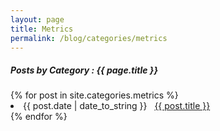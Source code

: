 ```yaml
---
layout: page
title: Metrics
permalink: /blog/categories/metrics
---
```

 
<h5> Posts by Category : {{ page.title }} </h5>

<div class="card">
{% for post in site.categories.metrics %}
 <li class="category-posts"><span>{{ post.date | date_to_string }}</span> &nbsp; <a href="{{ post.url }}">{{ post.title }}</a></li>
{% endfor %}
</div>